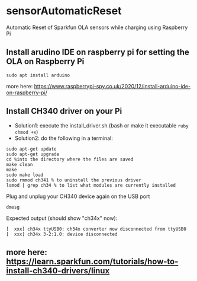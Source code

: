 # sensorAutomaticReset
Automatic Reset of Sparkfun OLA sensors while charging using Raspberry Pi

## Install arudino IDE on raspberry pi for setting the OLA on Raspberry Pi
```sudo apt install arduino ```

more here: https://www.raspberrypi-spy.co.uk/2020/12/install-arduino-ide-on-raspberry-pi/

## Install CH340 driver on your Pi
- Solution1: execute the install_driver.sh (bash or make it executable ```ruby chmod +x```)
- Solution2: do the following in a terminal:
```
sudo apt-get update
sudo apt-get upgrade
cd %into the directory where the files are saved
make clean
make
sudo make load
sudo rmmod ch341 % to uninstall the previous driver
lsmod | grep ch34 % to list what modules are currently installed
```

Plug and unplug your CH340 device again on the USB port

```
dmesg
```

Expected output (should show "ch34x" now):
```
[  xxx] ch34x ttyUSB0: ch34x converter now disconnected from ttyUSB0
[  xxx] ch34x 3-2:1.0: device disconnected
```

more here: https://learn.sparkfun.com/tutorials/how-to-install-ch340-drivers/linux
- 
